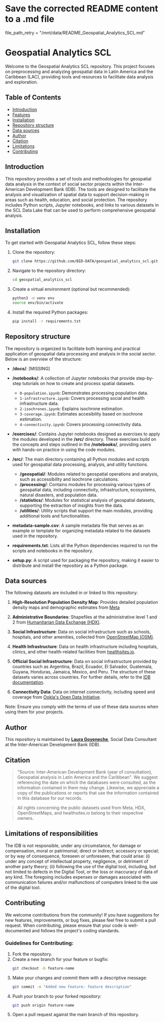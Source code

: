 # Save the corrected README content to a .md file
file_path_retry = "/mnt/data/README_Geospatial_Analytics_SCL.md"

# Geospatial Analytics SCL

Welcome to the Geospatial Analytics SCL repository. This project focuses on preprocessing and analyzing geospatial data in Latin America and the Caribbean (LAC), providing tools and resources to facilitate data analysis and exploration.

## Table of Contents

- [Introduction](#introduction)
- [Features](#features)
- [Installation](#installation)
- [Repository structure](#repository-structure)
- [Data sources](#data-sources)
- [Author](#author)
- [Citation](#citation)
- [Limitations](#limitations)
- [Contributing](#contributing)

## Introduction

This repository provides a set of tools and methodologies for geospatial data analysis in the context of social sector projects within the Inter-American Development Bank (IDB). The tools are designed to facilitate the analysis and visualization of spatial data to support decision-making in areas such as health, education, and social protection. The repository includes Python scripts, Jupyter notebooks, and links to various datasets in the SCL Data Lake that can be used to perform comprehensive geospatial analysis.

## Installation

To get started with Geospatial Analytics SCL, follow these steps:

1. Clone the repository:
    ```bash
    git clone https://github.com/BID-DATA/geospatial_analytics_scl.git
    ```

2. Navigate to the repository directory:
    ```bash
    cd geospatial_analytics_scl
    ```

3. Create a virtual environment (optional but recommended):
    ```bash
    python3 -m venv env
    source env/bin/activate
    ```

4. Install the required Python packages:
    ```bash
    pip install -r requirements.txt
    ```

## Repository structure

The repository is organized to facilitate both learning and practical application of geospatial data processing and analysis in the social sector. Below is an overview of the structure:

- **/docs/**: [MISSING]

- **/notebooks/**: A collection of Jupyter notebooks that provide step-by-step tutorials on how to create and process spatial datasets.
    - `0-population.ipynb`: Demonstrates processing population data.
    - `1-infrastructure.ipynb`: Covers processing social and health infrastructure data.
    - `2-isochrones.ipynb`: Explains isochrone estimation.
    - `3-coverage.ipynb`: Estimates accesibility based on isochrone estimation.
    - `4-connectivity.ipynb`: Covers processing connectivity data.

- **/exercises/**: Contains Jupyter notebooks designed as exercises to apply the modules developed in the **/src/** directory. These exercises build on the concepts and steps outlined in the **/notebooks/**, providing users with hands-on practice in using the code modules.

- **/src/**: The main directory containing all Python modules and scripts used for geospatial data processing, analysis, and utility functions.
    - **/geospatial/**: Modules related to geospatial operations and analysis, such as accessibility and isochrone calculations.
    - **/processing/**: Contains modules for processing various types of geospatial data, including connectivity, infrastructure, ecosystems, natural disasters, and population data.
    - **/statistics/**: Modules for statistical analysis of geospatial datasets, supporting the extraction of insights from the data.
    - **/utilities/**: Utility scripts that support the main modules, providing additional tools and functionalities.

- **metadata-sample.csv**: A sample metadata file that serves as an example or template for organizing metadata related to the datasets used in the repository.

- **requirements.txt**: Lists all the Python dependencies required to run the scripts and notebooks in the repository.

- **setup.py**: A script used for packaging the repository, making it easier to distribute and install the repository as a Python package.

## Data sources

The following datasets are included in or linked to this repository:

1. **High-Resolution Population Density Map**: Provides detailed population density maps and demographic estimates from [Meta](https://dataforgood.facebook.com/dfg/tools/high-resolution-population-density-maps-demographic-estimates)

2. **Administrative Boundaries**: Shapefiles at the administrative level 1 and 2 from [Humanitarian Data Exchange (HDX)](https://data.humdata.org/).

3. **Social Infrastructure**: Data on social infrastructure such as schools, hospitals, and other amenities, collected from [OpenStreetMap (OSM)](https://www.openstreetmap.org/).

4. **Health Infrastructure**: Data on health infrastructure including hospitals, clinics, and other health-related facilities from [healthsites.io](https://healthsites.io/).

5. **Official Social Infrastructure**: Data on social infrastructure provided by countries such as Argentina, Brazil, Ecuador, El Salvador, Guatemala, Guyana, Honduras, Jamaica, Mexico, and Peru. The structure of these datasets varies across countries. For further details, refer to the [IDB documentation](https://scldata.iadb.org/app/folder/874B76A4-5B3C-467C-A31F-A0D9FA9B1F01#tab-documentation).

6. **Connectivity Data**: Data on internet connectivity, including speed and coverage from [Ookla's Open Data Initiative](https://github.com/teamookla/ookla-open-data).

Note: Ensure you comply with the terms of use of these data sources when using them for your projects.

## Author 

This repository is maintained by **[Laura Goyeneche](https://github.com/lgoyenec)**, Social Data Consultant at the Inter-American Development Bank (IDB). 

## Citation 

> "Source: Inter-American Development Bank (year of consultation), Geospatial analysis in Latin America and the Caribbean". We suggest referencing the date on which the databases were consulted, as the information contained in them may change. Likewise, we appreciate a copy of the publications or reports that use the information contained in this database for our records.

> All rights concerning the public datasets used from Meta, HDX, OpenStreetMaps, and healthsites.io belong to their respective owners.

## Limitations of responsibilities 

The IDB is not responsible, under any circumstance, for damage or compensation, moral or patrimonial; direct or indirect; accessory or special; or by way of consequence, foreseen or unforeseen, that could arise: (i) under any concept of intellectual property, negligence, or detriment of another party theory; (ii) following the use of the digital tool, including, but not limited to defects in the Digital Tool, or the loss or inaccuracy of data of any kind. The foregoing includes expenses or damages associated with communication failures and/or malfunctions of computers linked to the use of the digital tool.

## Contributing 

We welcome contributions from the community! If you have suggestions for new features, improvements, or bug fixes, please feel free to submit a pull request. When contributing, please ensure that your code is well-documented and follows the project's coding standards.

### Guidelines for Contributing:

1. Fork the repository.
2. Create a new branch for your feature or bugfix:
    ```bash
    git checkout -b feature-name
    ```
3. Make your changes and commit them with a descriptive message:
    ```bash
    git commit -m "Added new feature: feature description"
    ```
4. Push your branch to your forked repository:
    ```bash
    git push origin feature-name
    ```
5. Open a pull request against the main branch of this repository.
